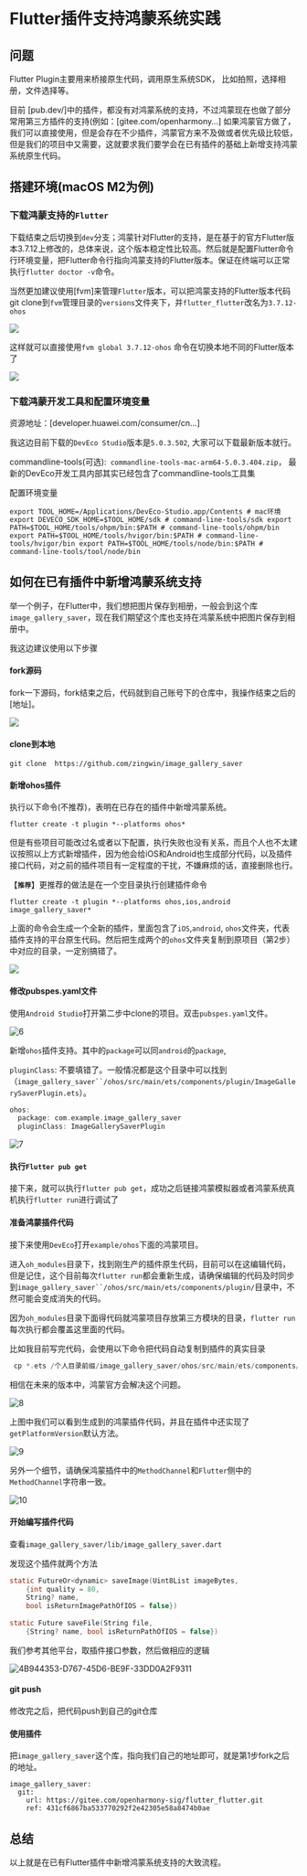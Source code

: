 # Flutter插件支持鸿蒙系统实践

## 问题

Flutter Plugin主要用来桥接原生代码，调用原生系统SDK， 比如拍照，选择相册，文件选择等。

目前 [pub.dev/]中的插件，都没有对鸿蒙系统的支持，不过鸿蒙现在也做了部分常用第三方插件的支持(例如：[gitee.com/openharmony…] 如果鸿蒙官方做了，我们可以直接使用，但是会存在不少插件，鸿蒙官方来不及做或者优先级比较低，但是我们的项目中又需要，这就要求我们要学会在已有插件的基础上新增支持鸿蒙系统原生代码。

## 搭建环境(macOS M2为例)

### 下载鸿蒙支持的`Flutter`


下载结束之后切换到`dev`分支；鸿蒙针对Flutter的支持，是在基于的官方Flutter版本3.7.12上修改的，总体来说，这个版本稳定性比较高。然后就是配置Flutter命令行环境变量，把Flutter命令行指向鸿蒙支持的Flutter版本。保证在终端可以正常执行`flutter doctor -v`命令。

当然更加建议使用[fvm]来管理`Flutter`版本，可以把鸿蒙支持的Flutter版本代码git clone到`fvm`管理目录的`versions`文件夹下，并`flutter_flutter`改名为`3.7.12-ohos`

![](https://p.ipic.vip/76vgq7.png)

这样就可以直接使用`fvm global 3.7.12-ohos` 命令在切换本地不同的Flutter版本了

![](https://p.ipic.vip/679v4q.png)

### 下载鸿蒙开发工具和配置环境变量

资源地址：[developer.huawei.com/consumer/cn…]

我这边目前下载的`DevEco Studio`版本是`5.0.3.502`, 大家可以下载最新版本就行。

commandline-tools(可选):` commandline-tools-mac-arm64-5.0.3.404.zip`， 最新的DevEco开发工具内部其实已经包含了commandline-tools工具集

配置环境变量

`export TOOL_HOME=/Applications/DevEco-Studio.app/Contents # mac环境 export DEVECO_SDK_HOME=$TOOL_HOME/sdk # command-line-tools/sdk export PATH=$TOOL_HOME/tools/ohpm/bin:$PATH # command-line-tools/ohpm/bin export PATH=$TOOL_HOME/tools/hvigor/bin:$PATH # command-line-tools/hvigor/bin export PATH=$TOOL_HOME/tools/node/bin:$PATH # command-line-tools/tool/node/bin`



## 如何在已有插件中新增鸿蒙系统支持

举一个例子，在Flutter中，我们想把图片保存到相册，一般会到这个库`image_gallery_saver`，现在我们期望这个库也支持在鸿蒙系统中把图片保存到相册中。

我这边建议使用以下步骤

#### fork源码

fork一下源码，fork结束之后，代码就到自己账号下的仓库中，我操作结束之后的[地址]。

![](https://p.ipic.vip/ge9szr.png)

#### clone到本地

`git clone  https://github.com/zingwin/image_gallery_saver`

#### 新增ohos插件

执行以下命令(不推荐)，表明在已存在的插件中新增鸿蒙系统。

`flutter create -t plugin *--platforms ohos*`

但是有些项目可能改过名或者以下配置，执行失败也没有关系，而且个人也不太建议按照以上方式新增插件，因为他会给iOS和Android也生成部分代码，以及插件接口代码，对之前的插件项目有一定程度的干扰，不嫌麻烦的话，直接删除也行。



【**`推荐`**】更推荐的做法是在一个空目录执行创建插件命令

`flutter create -t plugin *--platforms ohos,ios,android image_gallery_saver*`

上面的命令会生成一个全新的插件，里面包含了`iOS`,`android`, `ohos`文件夹，代表插件支持的平台原生代码。然后把生成两个的`ohos`文件夹复制到原项目（第2步）中对应的目录，一定别搞错了。

![](https://p.ipic.vip/gwcj7s.png)

#### 修改pubspes.yaml文件

使用`Android Studio`打开第二步中clone的项目。双击`pubspes.yaml`文件。

![6](https://p.ipic.vip/nj7743.png)

新增`ohos`插件支持。其中的`package`可以同`android`的`package`,

`pluginClass`: 不要填错了。一般情况都是这个目录中可以找到（`image_gallery_saver``/ohos/src/main/ets/components/plugin/ImageGallerySaverPlugin.ets`）。

```c
ohos:
  package: com.example.image_gallery_saver
  pluginClass: ImageGallerySaverPlugin
```

![7](https://p.ipic.vip/nma4h1.png)

#### 执行`Flutter pub get`

接下来，就可以执行`flutter pub get`，成功之后链接鸿蒙模拟器或者鸿蒙系统真机执行`flutter run`进行调试了

#### 准备鸿蒙插件代码

接下来使用`DevEco`打开`example/ohos`下面的鸿蒙项目。

进入`oh_modules`目录下，找到刚生产的插件原生代码，目前可以在这编辑代码，但是记住，这个目前每次`flutter run`都会重新生成，请确保编辑的代码及时同步到`image_gallery_saver``/ohos/src/main/ets/components/plugin/`目录中，不然可能会变成消失的代码。

因为`oh_modules`目录下面得代码就鸿蒙项目存放第三方模块的目录，`flutter run`每次执行都会覆盖这里面的代码。

比如我目前写完代码，会使用以下命令把代码自动复制到插件的真实目录

```c
 cp *.ets /个人目录前缀/image_gallery_saver/ohos/src/main/ets/components/plugin/

```

相信在未来的版本中，鸿蒙官方会解决这个问题。

![8](https://p.ipic.vip/qah9ut.png)

上图中我们可以看到生成到的鸿蒙插件代码，并且在插件中还实现了`getPlatformVersion`默认方法。

![9](https://p.ipic.vip/rkz3j5.png)

另外一个细节，请确保鸿蒙插件中的`MethodChannel`和`Flutter`侧中的`MethodChannel`字符串一致。

![10](https://p.ipic.vip/c3602p.png)

#### 开始编写插件代码

查看`image_gallery_saver/lib/image_gallery_saver.dart`

发现这个插件就两个方法

```c
static FutureOr<dynamic> saveImage(Uint8List imageBytes,
    {int quality = 80,
    String? name,
    bool isReturnImagePathOfIOS = false})
    
static Future saveFile(String file,
    {String? name, bool isReturnPathOfIOS = false})    

```

我们参考其他平台，取插件接口参数，然后做相应的逻辑

![4B944353-D767-45D6-BE9F-33DD0A2F9311](https://p.ipic.vip/7d5cxe.png)

#### git push

修改完之后，把代码push到自己的git仓库

#### 使用插件

把`image_gallery_saver`这个库，指向我们自己的地址即可，就是第1步fork之后的地址。

```flutter
image_gallery_saver:
  git:
    url: https://gitee.com/openharmony-sig/flutter_flutter.git
    ref: 431cf6867ba533770292f2e42305e58a8474b0ae
```

## 总结

以上就是在已有Flutter插件中新增鸿蒙系统支持的大致流程。